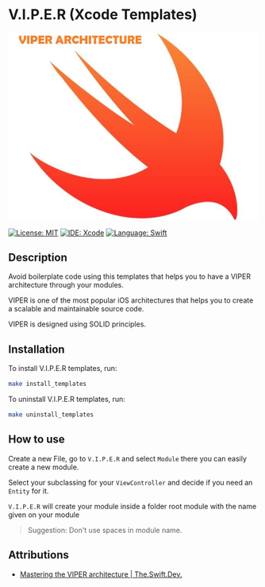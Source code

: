 # V.I.P.E.R (Xcode Templates)

![V.I.P.E.R](images/viper.jpeg)

[![License: MIT](https://img.shields.io/badge/License-MIT-yellow.svg)](https://opensource.org/licenses/MIT)
[![IDE: Xcode](https://img.shields.io/badge/IDE-Xcode%2013-blue.svg)](https://developer.apple.com/xcode/)
[![Language: Swift](https://img.shields.io/badge/Language-Swift-red.svg)](https://swift.org/blog/)

## Description

Avoid boilerplate code using this templates that helps you to have a VIPER architecture through your modules.

VIPER is one of the most popular iOS architectures that helps you to create a scalable and maintainable source code.

VIPER is designed using SOLID principles.


## Installation

To install V.I.P.E.R templates, run:

```bash
make install_templates
```

To uninstall V.I.P.E.R templates, run:

```bash
make uninstall_templates
```

## How to use

  Create a new File, go to `V.I.P.E.R` and select `Module` there you can easily create a new module.

Select your subclassing for your `ViewController` and decide if you need an `Entity` for it.

`V.I.P.E.R` will create your module inside a folder root module with the name given on your module

> Suggestion: Don't use spaces in module name.

## Attributions

* [Mastering the VIPER architecture | The.Swift.Dev.](https://theswiftdev.com/mastering-the-viper-architecture/)

